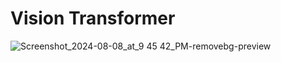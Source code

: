 # Vision Transformer

![Screenshot_2024-08-08_at_9 45 42_PM-removebg-preview](https://github.com/user-attachments/assets/c46a5d7b-8b45-4436-9e0a-03d0a093cdcc)
